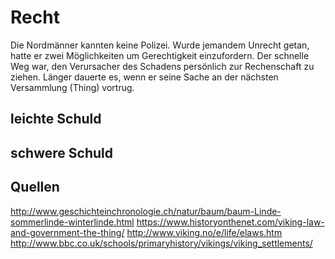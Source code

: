 # Recht
Die Nordmänner kannten keine Polizei. Wurde jemandem Unrecht getan, hatte er zwei Möglichkeiten um Gerechtigkeit einzufordern. Der schnelle Weg war, den Verursacher des Schadens persönlich zur Rechenschaft zu ziehen. Länger dauerte es, wenn er seine Sache an der nächsten Versammlung (Thing) vortrug.

## leichte Schuld

## schwere Schuld


## Quellen
http://www.geschichteinchronologie.ch/natur/baum/baum-Linde-sommerlinde-winterlinde.html
https://www.historyonthenet.com/viking-law-and-government-the-thing/
http://www.viking.no/e/life/elaws.htm  
http://www.bbc.co.uk/schools/primaryhistory/vikings/viking_settlements/
